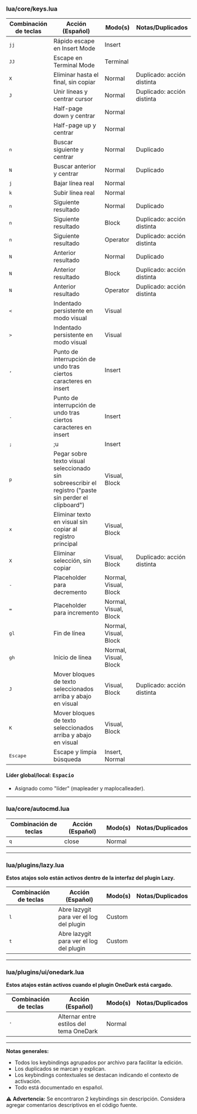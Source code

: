 ### lua/core/keys.lua

| Combinación de teclas                 | Acción (Español)                                    | Modo(s)         | Notas/Duplicados                   |
| ------------------------------------- | --------------------------------------------------- | --------------- | ----------------------------------- |
| <kbd>jj</kbd>                         | Rápido escape en Insert Mode                        | Insert          |                                     |
| <kbd>JJ</kbd>                         | Escape en Terminal Mode                             | Terminal        |                                     |
| <kbd>X</kbd>                          | Eliminar hasta el final, sin copiar                 | Normal          | Duplicado: acción distinta          |
| <kbd>J</kbd>                          | Unir líneas y centrar cursor                        | Normal          | Duplicado: acción distinta          |
| <kbd><Ctrl-d></kbd>                   | Half-page down y centrar                            | Normal          |                                     |
| <kbd><Ctrl-u></kbd>                   | Half-page up y centrar                              | Normal          |                                     |
| <kbd>n</kbd>                          | Buscar siguiente y centrar                          | Normal          | Duplicado                           |
| <kbd>N</kbd>                          | Buscar anterior y centrar                           | Normal          | Duplicado                           |
| <kbd>j</kbd>                          | Bajar línea real                                    | Normal          |                                     |
| <kbd>k</kbd>                          | Subir línea real                                    | Normal          |                                     |
| <kbd>n</kbd>                          | Siguiente resultado                                 | Normal          | Duplicado                           |
| <kbd>n</kbd>                          | Siguiente resultado                                 | Block           | Duplicado: acción distinta          |
| <kbd>n</kbd>                          | Siguiente resultado                                 | Operator        | Duplicado: acción distinta          |
| <kbd>N</kbd>                          | Anterior resultado                                  | Normal          | Duplicado                           |
| <kbd>N</kbd>                          | Anterior resultado                                  | Block           | Duplicado: acción distinta          |
| <kbd>N</kbd>                          | Anterior resultado                                  | Operator        | Duplicado: acción distinta          |
| <kbd><</kbd>                          | Indentado persistente en modo visual                | Visual          |                                     |
| <kbd>></kbd>                          | Indentado persistente en modo visual                | Visual          |                                     |
| <kbd>,</kbd>                          | Punto de interrupción de undo tras ciertos caracteres en insert | Insert          |                                     |
| <kbd>.</kbd>                          | Punto de interrupción de undo tras ciertos caracteres en insert | Insert          |                                     |
| <kbd>;</kbd>                          | ;<C-g>u                                             | Insert          |                                     |
| <kbd>p</kbd>                          | Pegar sobre texto visual seleccionado sin sobreescribir el registro ("paste sin perder el clipboard") | Visual, Block   |                                     |
| <kbd>x</kbd>                          | Eliminar texto en visual sin copiar al registro principal | Visual, Block   |                                     |
| <kbd>X</kbd>                          | Eliminar selección, sin copiar                      | Visual, Block   | Duplicado: acción distinta          |
| <kbd>-</kbd>                          | Placeholder para decremento                         | Normal, Visual, Block |                                     |
| <kbd>=</kbd>                          | Placeholder para incremento                         | Normal, Visual, Block |                                     |
| <kbd>gl</kbd>                         | Fin de línea                                        | Normal, Visual, Block |                                     |
| <kbd>gh</kbd>                         | Inicio de línea                                     | Normal, Visual, Block |                                     |
| <kbd>J</kbd>                          | Mover bloques de texto seleccionados arriba y abajo en visual | Visual, Block   | Duplicado: acción distinta          |
| <kbd>K</kbd>                          | Mover bloques de texto seleccionados arriba y abajo en visual | Visual, Block   |                                     |
| <kbd>Escape</kbd>                     | Escape y limpia búsqueda                            | Insert, Normal  |                                     |

#### Líder global/local: <kbd>Espacio</kbd>
- Asignado como "líder" (mapleader y maplocalleader).

---

### lua/core/autocmd.lua

| Combinación de teclas                 | Acción (Español)                                    | Modo(s)         | Notas/Duplicados                   |
| ------------------------------------- | --------------------------------------------------- | --------------- | ----------------------------------- |
| <kbd>q</kbd>                          | <cmd>close<cr>                                      | Normal          |                                     |

---

### lua/plugins/lazy.lua

**Estos atajos solo están activos dentro de la interfaz del plugin Lazy.**

| Combinación de teclas                 | Acción (Español)                                    | Modo(s)         | Notas/Duplicados                   |
| ------------------------------------- | --------------------------------------------------- | --------------- | ----------------------------------- |
| <kbd><localleader>l</kbd>             | Abre lazygit para ver el log del plugin             | Custom          |                                     |
| <kbd><localleader>t</kbd>             | Abre lazygit para ver el log del plugin             | Custom          |                                     |

---

### lua/plugins/ui/onedark.lua

**Estos atajos están activos cuando el plugin OneDark está cargado.**

| Combinación de teclas                 | Acción (Español)                                    | Modo(s)         | Notas/Duplicados                   |
| ------------------------------------- | --------------------------------------------------- | --------------- | ----------------------------------- |
| <kbd>'</kbd>                          | Alternar entre estilos del tema OneDark             | Normal          |                                     |

---

**Notas generales:**
- Todos los keybindings agrupados por archivo para facilitar la edición.
- Los duplicados se marcan y explican.
- Los keybindings contextuales se destacan indicando el contexto de activación.
- Todo está documentado en español.

⚠️ **Advertencia:** Se encontraron 2 keybindings sin descripción. Considera agregar comentarios descriptivos en el código fuente.
